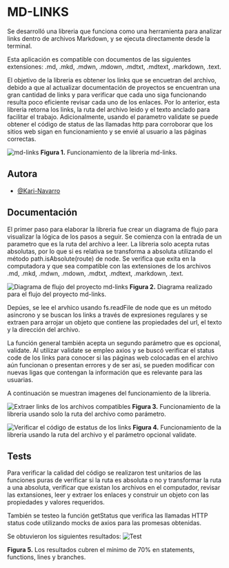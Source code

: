 # MD-LINKS

Se desarrolló una libreria que funciona como una herramienta para analizar links dentro de archivos Markdown, y se ejecuta directamente desde la terminal.

Esta aplicación es compatible con documentos de las siguientes extensiones: .md, .mkd, .mdwn, .mdown, .mdtxt, .mdtext, .markdown, .text.

El objetivo de la libreria es obtener los links que se encuetran del archivo, debido a que al actualizar documentación de proyectos se encuentran una gran cantidad de links y para verificar que cada uno siga funcionando resulta poco eficiente revisar cada uno de los enlaces. Por lo anterior, esta libreria retorna los links, la ruta del archivo leido y el texto anclado para facilitar el trabajo. Adicionalmente, usando el parametro validate se puede obtener el código de status de las llamadas http para corroborar que los sitios web sigan en funcionamiento y se envié al usuario a las páginas correctas.

![md-links](https://i.ibb.co/sWt3R3P/libreria.jpg)
**Figura 1.** Funcionamiento de la libreria md-links.

## Autora

- [@Kari-Navarro](https://www.github.com/Kari-Navarro)

## Documentación

El primer paso para elaborar la libreria fue crear un diagrama de flujo para visualizar la lógica de los pasos a seguir. Se comienza con la entrada de un parametro que es la ruta del archivo a leer. La libreria solo acepta rutas absolutas, por lo que si es relativa se transforma a absoluta utilizando el método path.isAbsolute(route) de node. Se verifica que exita en la computadora y que sea compatible con las extensiones de los archivos .md, .mkd, .mdwn, .mdown, .mdtxt, .mdtext, .markdown, .text.

![Diagrama de flujo del proyecto md-links](https://i.ibb.co/9qxpwJz/Diagrama-mdlinks-2.png)
**Figura 2.** Diagrama realizado para el flujo del proyecto md-links.

Depúes,  se lee el arvhico usando fs.readFile de node que es un método asincrono y se buscan los links a través de expresiones regulares y se extraen para arrojar un objeto que contiene las propiedades del url, el texto y la dirección del archivo.

La función general también acepta un segundo parámetro que es opcional, validate. Al utilizar validate se empleo axios y se buscó verificar el status code de los links para conocer si las páginas web colocadas en el archivo aún funcionan o presentan errores y de ser asi, se pueden modificar con nuevas ligas que contengan la información que es relevante para las usuarias.

A continuación se muestran imagenes del funcionamiento de la libreria.

![Extraer links de los archivos compatibles](https://i.ibb.co/CWb6XzD/fun-pura.jpg)
**Figura 3.** Funcionamiento de la libreria usando solo la ruta del archivo como parámetro.


![Verificar el código de estatus de los links](https://i.ibb.co/7gWcy6T/Statuscode.jpg)
**Figura 4.** Funcionamiento de la libreria usando la ruta del archivo y el parámetro opcional validate.

## Tests
Para verificar la calidad del código se realizaron test unitarios de las funciones puras de verificar si la ruta es absoluta o no y transformar la ruta a una absoluta, verificar que existan los archivos en el computador, revisar las extansiones, leer y extraer los enlaces y construir un objeto con las propiedades y valores requeridos.

También se testeo la función getStatus que verifica las llamadas HTTP status code utilizando mocks de axios para las promesas obtenidas.

Se obtuvieron los siguientes resultados:
![Test](https://i.ibb.co/cxLrWZN/test.jpg)

**Figura 5.** Los resultados cubren el mínimo de 70% en statements, functions, lines y branches.

